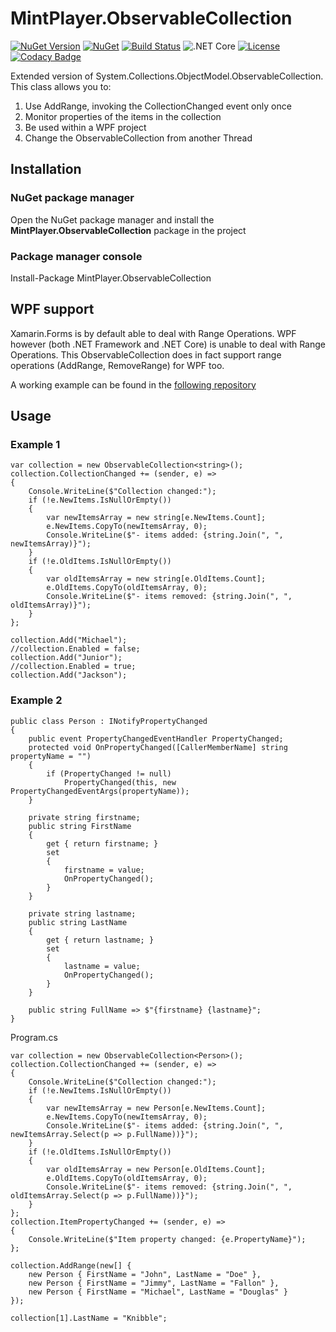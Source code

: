 # MintPlayer.ObservableCollection
[![NuGet Version](https://img.shields.io/nuget/v/MintPlayer.ObservableCollection.svg?style=flat)](https://www.nuget.org/packages/MintPlayer.ObservableCollection)
[![NuGet](https://img.shields.io/nuget/dt/MintPlayer.ObservableCollection.svg?style=flat)](https://www.nuget.org/packages/MintPlayer.ObservableCollection)
[![Build Status](https://travis-ci.org/MintPlayer/MintPlayer.ObservableCollection.svg?branch=master)](https://travis-ci.org/MintPlayer/MintPlayer.ObservableCollection)
![.NET Core](https://github.com/MintPlayer/MintPlayer.ObservableCollection/workflows/.NET%20Core/badge.svg)
[![License](https://img.shields.io/badge/License-Apache%202.0-green.svg)](https://opensource.org/licenses/Apache-2.0)
[![Codacy Badge](https://api.codacy.com/project/badge/Grade/db8d61e702624302968b20e9746f7447)](https://app.codacy.com/gh/MintPlayer/MintPlayer.ObservableCollection?utm_source=github.com&utm_medium=referral&utm_content=MintPlayer/MintPlayer.ObservableCollection&utm_campaign=Badge_Grade_Dashboard)

Extended version of System.Collections.ObjectModel.ObservableCollection. This class allows you to:
1) Use AddRange, invoking the CollectionChanged event only once
2) Monitor properties of the items in the collection
3) Be used within a WPF project
4) Change the ObservableCollection from another Thread
## Installation
### NuGet package manager
Open the NuGet package manager and install the **MintPlayer.ObservableCollection** package in the project
### Package manager console
Install-Package MintPlayer.ObservableCollection

## WPF support
Xamarin.Forms is by default able to deal with Range Operations. WPF however (both .NET Framework and .NET Core) is unable to deal with Range Operations. This ObservableCollection does in fact support range operations (AddRange, RemoveRange) for WPF too.

A working example can be found in the [following repository](https://github.com/PieterjanDeClippel/WpfRangeOperations)
## Usage
### Example 1

    var collection = new ObservableCollection<string>();
    collection.CollectionChanged += (sender, e) =>
    {
        Console.WriteLine($"Collection changed:");
        if (!e.NewItems.IsNullOrEmpty())
        {
            var newItemsArray = new string[e.NewItems.Count];
            e.NewItems.CopyTo(newItemsArray, 0);
            Console.WriteLine($"- items added: {string.Join(", ", newItemsArray)}");
        }
        if (!e.OldItems.IsNullOrEmpty())
        {
            var oldItemsArray = new string[e.OldItems.Count];
            e.OldItems.CopyTo(oldItemsArray, 0);
            Console.WriteLine($"- items removed: {string.Join(", ", oldItemsArray)}");
        }
    };

    collection.Add("Michael");
    //collection.Enabled = false;
    collection.Add("Junior");
    //collection.Enabled = true;
    collection.Add("Jackson");

### Example 2

    public class Person : INotifyPropertyChanged
    {
        public event PropertyChangedEventHandler PropertyChanged;
        protected void OnPropertyChanged([CallerMemberName] string propertyName = "")
        {
            if (PropertyChanged != null)
                PropertyChanged(this, new PropertyChangedEventArgs(propertyName));
        }

        private string firstname;
        public string FirstName
        {
            get { return firstname; }
            set
            {
                firstname = value;
                OnPropertyChanged();
            }
        }

        private string lastname;
        public string LastName
        {
            get { return lastname; }
            set
            {
                lastname = value;
                OnPropertyChanged();
            }
        }

        public string FullName => $"{firstname} {lastname}";
    }
 
Program.cs

    var collection = new ObservableCollection<Person>();
    collection.CollectionChanged += (sender, e) =>
    {
        Console.WriteLine($"Collection changed:");
        if (!e.NewItems.IsNullOrEmpty())
        {
            var newItemsArray = new Person[e.NewItems.Count];
            e.NewItems.CopyTo(newItemsArray, 0);
            Console.WriteLine($"- items added: {string.Join(", ", newItemsArray.Select(p => p.FullName))}");
        }
        if (!e.OldItems.IsNullOrEmpty())
        {
            var oldItemsArray = new Person[e.OldItems.Count];
            e.OldItems.CopyTo(oldItemsArray, 0);
            Console.WriteLine($"- items removed: {string.Join(", ", oldItemsArray.Select(p => p.FullName))}");
        }
    };
    collection.ItemPropertyChanged += (sender, e) =>
    {
        Console.WriteLine($"Item property changed: {e.PropertyName}");
    };

    collection.AddRange(new[] {
        new Person { FirstName = "John", LastName = "Doe" },
        new Person { FirstName = "Jimmy", LastName = "Fallon" },
        new Person { FirstName = "Michael", LastName = "Douglas" }
    });

    collection[1].LastName = "Knibble";
